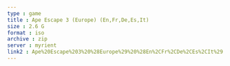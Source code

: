 ```yaml
---
type : game
title : Ape Escape 3 (Europe) (En,Fr,De,Es,It)
size : 2.6 G
format : iso
archive : zip
server : myrient
link2 : Ape%20Escape%203%20%28Europe%29%20%28En%2CFr%2CDe%2CEs%2CIt%29
---
```

